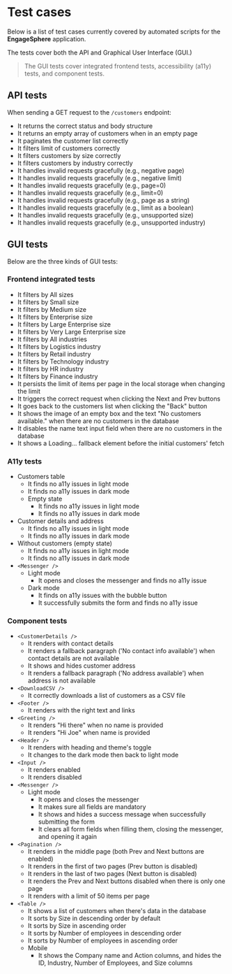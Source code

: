 # Test cases

Below is a list of test cases currently covered by automated scripts for the **EngageSphere** application.

The tests cover both the API and Graphical User Interface (GUI.)

> The GUI tests cover integrated frontend tests, accessibility (a11y) tests, and component tests.

## API tests

When sending a GET request to the `/customers` endpoint:

- It returns the correct status and body structure
- It returns an empty array of customers when in an empty page
- It paginates the customer list correctly
- It filters limit of customers correctly
- It filters customers by size correctly
- It filters customers by industry correctly
- It handles invalid requests gracefully (e.g., negative page)
- It handles invalid requests gracefully (e.g., negative limit)
- It handles invalid requests gracefully (e.g., page=0)
- It handles invalid requests gracefully (e.g., limit=0)
- It handles invalid requests gracefully (e.g., page as a string)
- It handles invalid requests gracefully (e.g., limit as a boolean)
- It handles invalid requests gracefully (e.g., unsupported size)
- It handles invalid requests gracefully (e.g., unsupported industry)

## GUI tests

Below are the three kinds of GUI tests:

### Frontend integrated tests

- It filters by All sizes
- It filters by Small size
- It filters by Medium size
- It filters by Enterprise size
- It filters by Large Enterprise size
- It filters by Very Large Enterprise size
- It filters by All industries
- It filters by Logistics industry
- It filters by Retail industry
- It filters by Technology industry
- It filters by HR industry
- It filters by Finance industry
- It persists the limit of items per page in the local storage when changing the limit
- It triggers the correct request when clicking the Next and Prev buttons
- It goes back to the customers list when clicking the "Back" button
- It shows the image of an empty box and the text "No customers available." when there are no customers in the database
- It disables the name text input field when there are no customers in the database
- It shows a Loading... fallback element before the initial customers' fetch

### A11y tests

- Customers table
  - It finds no a11y issues in light mode
  - It finds no a11y issues in dark mode
  - Empty state
    - It finds no a11y issues in light mode
    - It finds no a11y issues in dark mode
- Customer details and address
  - It finds no a11y issues in light mode
  - It finds no a11y issues in dark mode
- Without customers (empty state)
  - It finds no a11y issues in light mode
  - It finds no a11y issues in dark mode
- `<Messenger />`
  - Light mode
    - It opens and closes the messenger and finds no a11y issue
  - Dark mode
    - It finds on a11y issues with the bubble button
    - It successfully submits the form and finds no a11y issue

### Component tests

- `<CustomerDetails />`
  - It renders with contact details
  - It renders a fallback paragraph ('No contact info available') when contact details are not available
  - It shows and hides customer address
  - It renders a fallback paragraph ('No address available') when address is not available
- `<DownloadCSV />`
  - It correctly downloads a list of customers as a CSV file
- `<Footer />`
  - It renders with the right text and links
- `<Greeting />`
  - It renders "Hi there" when no name is provided
  - It renders "Hi Joe" when name is provided
- `<Header />`
  - It renders with heading and theme's toggle
  - It changes to the dark mode then back to light mode
- `<Input />`
  - It renders enabled
  - It renders disabled
- `<Messenger />`
  - Light mode
    - It opens and closes the messenger
    - It makes sure all fields are mandatory
    - It shows and hides a success message when successfully submitting the form
    - It clears all form fields when filling them, closing the messenger, and opening it again
- `<Pagination />`
  - It renders in the middle page (both Prev and Next buttons are enabled)
  - It renders in the first of two pages (Prev button is disabled)
  - It renders in the last of two pages (Next button is disabled)
  - It renders the Prev and Next buttons disabled when there is only one page
  - It renders with a limit of 50 items per page
- `<Table />`
  - It shows a list of customers when there's data in the database
  - It sorts by Size in descending order by default
  - It sorts by Size in ascending order
  - It sorts by Number of employees in descending order
  - It sorts by Number of employees in ascending order
  - Mobile
    - It shows the Company name and Action columns, and hides the ID, Industry, Number of Employees, and Size columns
